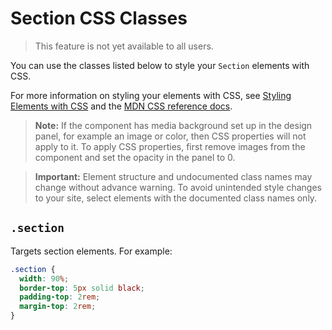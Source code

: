 <!-- This article was published using the Doc Push single-sourcing tool. Any changes to this article MUST be made in the source file. Find it at www.github.com/wix-private/velo-docs.-->

# Section CSS Classes

> This feature is not yet available to all users.

You can use the classes listed below
to style your `Section` elements with CSS.

For more information on styling your elements with CSS, see
[Styling Elements with CSS]($w/styling-elements-with-css) and the
[MDN CSS reference docs](https://developer.mozilla.org/en-US/docs/Learn/CSS).

> **Note:** If the component has media background set up in the design panel, for example an image or  color, then CSS properties will not apply to it. To apply CSS properties, first remove images from the component and set the opacity in the panel to 0.
<blockquote class="important">

__Important:__
Element structure and undocumented class names
may change without advance warning.
To avoid unintended style changes to your site,
select elements with the documented class names only.

</blockquote>

## `.section`

Targets section elements.
For example:

```css
.section {
  width: 90%;
  border-top: 5px solid black;
  padding-top: 2rem;
  margin-top: 2rem;
}
```
